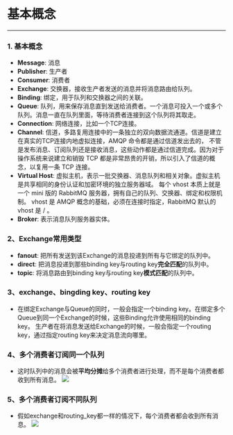 # 基本概念
---

### 1. 基本概念
* **Message**: 消息
* **Publisher**: 生产者
* **Consumer**: 消费者
* **Exchange**: 交换器，接收生产者发送的消息并将消息路由给队列。
* **Binding**: 绑定，用于队列和交换器之间的关联。
* **Queue**: 队列，用来保存消息直到发送给消费者。一个消息可投入一个或多个队列。消息一直在队列里面，等待消费者连接到这个队列将其取走。
* **Connection**: 网络连接，比如一个TCP连接。
* **Channel**: 信道，多路复用连接中的一条独立的双向数据流通道。信道是建立在真实的TCP连接内地虚拟连接，AMQP 命令都是通过信道发出去的，
不管是发布消息、订阅队列还是接收消息，这些动作都是通过信道完成。因为对于操作系统来说建立和销毁 TCP 都是非常昂贵的开销，所以引入了信道的概念，以复用一条 TCP 连接。
* **Virtual Host**: 虚拟主机，表示一批交换器、消息队列和相关对象。虚拟主机是共享相同的身份认证和加密环境的独立服务器域。
每个 vhost 本质上就是一个 mini 版的 RabbitMQ 服务器，拥有自己的队列、交换器、绑定和权限机制。
vhost 是 AMQP 概念的基础，必须在连接时指定，RabbitMQ 默认的 vhost 是 / 。
* **Broker**: 表示消息队列服务器实体。

### 2、Exchange常用类型
* **fanout**: 把所有发送到该Exchange的消息投递到所有与它绑定的队列中。
* **direct**: 把消息投递到那些binding key与routing key**完全匹配**的队列中。
* **topic**: 将消息路由到binding key与routing key**模式匹配**的队列中。

### 3、exchange、bingding key、routing key
* 在绑定Exchange与Queue的同时，一般会指定一个binding key。在绑定多个Queue到同一个Exchange的时候，这些Binding允许使用相同的binding key。
生产者在将消息发送给Exchange的时候，一般会指定一个routing key，通过指定routing key来决定消息流向哪里。

### 4、多个消费者订阅同一个队列
* 这时队列中的消息会被**平均分摊**给多个消费者进行处理，而不是每个消费者都收到所有消息。
![](/images/program/rabbitmq/1.png)

### 5、多个消费者订阅不同队列
* 假如exchange和routing_key都一样的情况下，每个消费者都会收到所有消息。
![](/images/program/rabbitmq/2.png)
